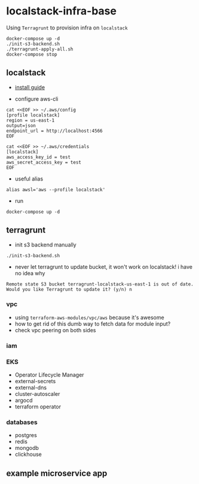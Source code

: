 # localstack-infra-base

Using `Terragrunt` to provision infra on `localstack`

```
docker-compose up -d
./init-s3-backend.sh
./terragrunt-apply-all.sh
docker-compose stop
```

## localstack

* [install guide](https://docs.localstack.cloud/getting-started/installation/)

* configure aws-cli


```
cat <<EOF >> ~/.aws/config
[profile localstack]
region = us-east-1
output=json
endpoint_url = http://localhost:4566
EOF

cat <<EOF >> ~/.aws/credentials
[localstack]
aws_access_key_id = test
aws_secret_access_key = test
EOF
```

* useful alias

```
alias awsl='aws --profile localstack'
```

* run

```
docker-compose up -d
```

## terragrunt

* init s3 backend manually

```
./init-s3-backend.sh
```

* never let terragrunt to update bucket, it won't work on localstack! i have no idea why

```
Remote state S3 bucket terragrunt-localstack-us-east-1 is out of date. Would you like Terragrunt to update it? (y/n) n
```

### vpc

* using `terraform-aws-modules/vpc/aws` because it's awesome
* how to get rid of this dumb way to fetch data for module input?
* check vpc peering on both sides

### iam

### EKS

* Operator Lifecycle Manager
* external-secrets
* external-dns
* cluster-autoscaler 
* argocd
* terraform operator

### databases

* postgres
* redis
* mongodb
* clickhouse

## example microservice app
